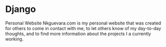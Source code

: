 # Django
Personal Website
Nkguevara.com is my personal website that was created for others to come in contact with me, to let others know of my day-to-day thoughts, and to find more information about the projects I a currently working.
